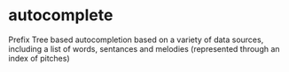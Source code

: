 # autocomplete

Prefix Tree based autocompletion based on a variety of data sources, including a list of words, sentances and melodies (represented through an index of pitches)
